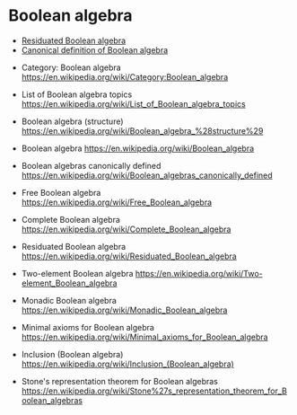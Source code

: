 # Boolean algebra

- [Residuated Boolean algebra](./residuated-boolean-algebra.md)
- [Canonical definition of Boolean algebra](./canonical-boolean-algebra.md)



* Category: Boolean algebra
https://en.wikipedia.org/wiki/Category:Boolean_algebra
* List of Boolean algebra topics
https://en.wikipedia.org/wiki/List_of_Boolean_algebra_topics

* Boolean algebra (structure)
https://en.wikipedia.org/wiki/Boolean_algebra_%28structure%29

* Boolean algebra
https://en.wikipedia.org/wiki/Boolean_algebra

* Boolean algebras canonically defined
https://en.wikipedia.org/wiki/Boolean_algebras_canonically_defined

* Free Boolean algebra
https://en.wikipedia.org/wiki/Free_Boolean_algebra

* Complete Boolean algebra
https://en.wikipedia.org/wiki/Complete_Boolean_algebra

* Residuated Boolean algebra
https://en.wikipedia.org/wiki/Residuated_Boolean_algebra

* Two-element Boolean algebra
https://en.wikipedia.org/wiki/Two-element_Boolean_algebra

* Monadic Boolean algebra
https://en.wikipedia.org/wiki/Monadic_Boolean_algebra

* Minimal axioms for Boolean algebra
https://en.wikipedia.org/wiki/Minimal_axioms_for_Boolean_algebra

* Inclusion (Boolean algebra)
https://en.wikipedia.org/wiki/Inclusion_(Boolean_algebra)

* Stone's representation theorem for Boolean algebras
https://en.wikipedia.org/wiki/Stone%27s_representation_theorem_for_Boolean_algebras
